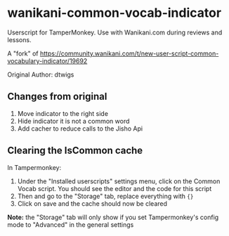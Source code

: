 # wanikani-common-vocab-indicator

Userscript for TamperMonkey. Use with Wanikani.com during reviews and lessons. 

A "fork" of https://community.wanikani.com/t/new-user-script-common-vocabulary-indicator/19692

Original Author: dtwigs

## Changes from original

1. Move indicator to the right side
2. Hide indicator it is not a common word
3. Add cacher to reduce calls to the Jisho Api

## Clearing the IsCommon cache

In Tampermonkey: 
1. Under the "Installed userscripts" settings menu, click on the Common Vocab script. You should see the editor and the code for this script
2. Then and go to the "Storage" tab, replace everything with ```{}```
3. Click on save and the cache should now be cleared

**Note:** the "Storage" tab will only show if you set Tampermonkey's config mode to "Advanced" in the general settings
